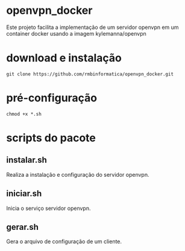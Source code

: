 # openvpn_docker
Este projeto facilita a implementação de um servidor openvpn em um container docker usando a imagem kylemanna/openvpn

# download e instalação

``git clone https://github.com/rmbinformatica/openvpn_docker.git``

# pré-configuração

``chmod +x *.sh``

# scripts do pacote

## instalar.sh

Realiza a instalação e configuração do servidor openvpn.

## iniciar.sh

Inicia o serviço servidor openvpn.

## gerar.sh

Gera o arquivo de configuração de um cliente.
